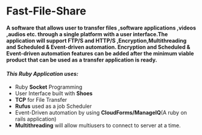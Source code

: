 #  Fast-File-Share
**A software that allows user to transfer files ,software applications ,videos ,audios
etc. through a single platform with a user interface.The application will support
FTP/S and HTTP/S ,Encryption,Multithreading and Scheduled & Event-driven automation.
Encryption and Scheduled & Event-driven automation features can be added after the minimum 
viable product that can be used as a transfer application is ready.**

####  *This Ruby Application uses:*
- Ruby **Socket** Programming
- User Interface built with **Shoes**
- **TCP** for File Transfer
- **Rufus** used as a job Scheduler
- Event-Driven automation by using **CloudForms/ManageIQ**(A ruby on rails application)
- **Multithreading** will allow multiusers to connect to server at a time.


  
